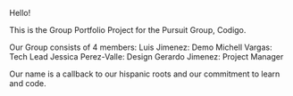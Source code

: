 Hello!

This is the Group Portfolio Project for the Pursuit Group, Codigo.

Our Group consists of 4 members:
Luis Jimenez: Demo
Michell Vargas: Tech Lead
Jessica Perez-Valle: Design
Gerardo Jimenez: Project Manager

Our name is a callback to our hispanic roots and our commitment to learn and code.

